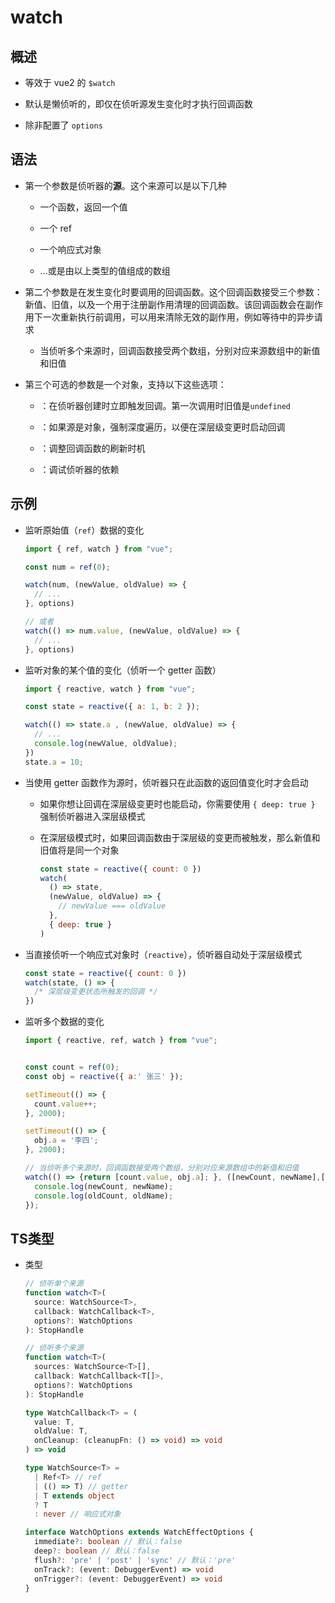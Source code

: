 # watch

## 概述

- 等效于 vue2 的 `$watch`

- 默认是懒侦听的，即仅在侦听源发生变化时才执行回调函数

- 除非配置了 `options`

## 语法

- 第一个参数是侦听器的**源**。这个来源可以是以下几种

  - 一个函数，返回一个值

  - 一个 ref

  - 一个响应式对象

  - ...或是由以上类型的值组成的数组

- 第二个参数是在发生变化时要调用的回调函数。这个回调函数接受三个参数：新值、旧值，以及一个用于注册副作用清理的回调函数。该回调函数会在副作用下一次重新执行前调用，可以用来清除无效的副作用，例如等待中的异步请求

  - 当侦听多个来源时，回调函数接受两个数组，分别对应来源数组中的新值和旧值

- 第三个可选的参数是一个对象，支持以下这些选项：

  - ：在侦听器创建时立即触发回调。第一次调用时旧值是`undefined`

  - ：如果源是对象，强制深度遍历，以便在深层级变更时启动回调

  - ：调整回调函数的刷新时机

  - ：调试侦听器的依赖

## 示例

- 监听原始值（`ref`）数据的变化

    ```js
    import { ref, watch } from "vue";

    const num = ref(0);

    watch(num, (newValue, oldValue) => {
      // ...
    }, options)

    // 或者
    watch(() => num.value, (newValue, oldValue) => {
      // ...
    }, options)

    ```

- 监听对象的某个值的变化（侦听一个 getter 函数）

    ```js
    import { reactive, watch } from "vue";

    const state = reactive({ a: 1, b: 2 });

    watch(() => state.a , (newValue, oldValue) => {
      // ...
      console.log(newValue, oldValue);
    })
    state.a = 10;
    ```

- 当使用 getter 函数作为源时，侦听器只在此函数的返回值变化时才会启动

  - 如果你想让回调在深层级变更时也能启动，你需要使用 `{ deep: true }` 强制侦听器进入深层级模式

  - 在深层级模式时，如果回调函数由于深层级的变更而被触发，那么新值和旧值将是同一个对象

    ```js
    const state = reactive({ count: 0 })
    watch(
      () => state,
      (newValue, oldValue) => {
        // newValue === oldValue
      },
      { deep: true }
    )
    ```

- 当直接侦听一个响应式对象时（`reactive`），侦听器自动处于深层级模式

    ```js
    const state = reactive({ count: 0 })
    watch(state, () => {
      /* 深层级变更状态所触发的回调 */
    })
    ```

- 监听多个数据的变化

    ```js
    import { reactive, ref, watch } from "vue";


    const count = ref(0);
    const obj = reactive({ a:' 张三' });

    setTimeout(() => {
      count.value++;
    }, 2000);

    setTimeout(() => {
      obj.a = '李四';
    }, 2000);

    // 当侦听多个来源时，回调函数接受两个数组，分别对应来源数组中的新值和旧值
    watch(() => {return [count.value, obj.a]; }, ([newCount, newName],[oldCount, oldName]) => {
      console.log(newCount, newName);
      console.log(oldCount, oldName);
    });
    ```

## TS类型

- 类型

    ```typescript
    // 侦听单个来源
    function watch<T>(
      source: WatchSource<T>,
      callback: WatchCallback<T>,
      options?: WatchOptions
    ): StopHandle

    // 侦听多个来源
    function watch<T>(
      sources: WatchSource<T>[],
      callback: WatchCallback<T[]>,
      options?: WatchOptions
    ): StopHandle

    type WatchCallback<T> = (
      value: T,
      oldValue: T,
      onCleanup: (cleanupFn: () => void) => void
    ) => void

    type WatchSource<T> =
      | Ref<T> // ref
      | (() => T) // getter
      | T extends object
      ? T
      : never // 响应式对象

    interface WatchOptions extends WatchEffectOptions {
      immediate?: boolean // 默认：false
      deep?: boolean // 默认：false
      flush?: 'pre' | 'post' | 'sync' // 默认：'pre'
      onTrack?: (event: DebuggerEvent) => void
      onTrigger?: (event: DebuggerEvent) => void
    }
    ```
